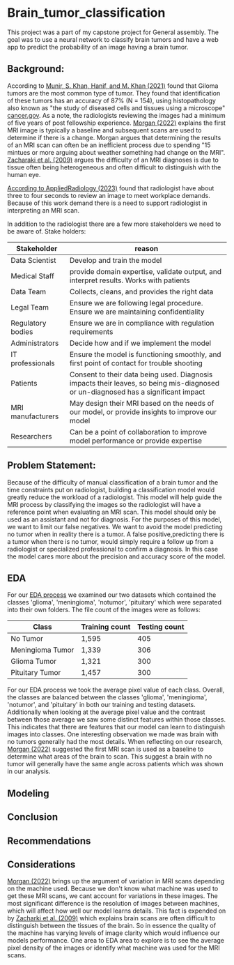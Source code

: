 # Brain_tumor_classification
This project was a part of my capstone project for General assembly. The goal was to use a neural network to classify brain tumors and have a web app to predict the probability of an image having a brain tumor.

## Background:

According to [Munir, S. Khan, Hanif, and M. Khan (2021)](https://www.ncbi.nlm.nih.gov/pmc/articles/PMC7794124/) found that Giloma tumors are the most common type of tumor. They found that identification of these tumors has an accuracy of 87% (N = 154), using histopathology also known as "the study of diseased cells and tissues using a microscope" [cancer.gov](https://www.cancer.gov/publications/dictionaries/cancer-terms/def/histopathology). As a note, the radiologists reviewing the images had a minimum of five years of post fellowship experience. [Morgan (2022)](https://www.cancer.gov/rare-brain-spine-tumor/blog/2022/neuroradiology) explains the first MRI image is typically a baseline and subsequent scans are used to determine if there is a change. Morgan argues that determining the results of an MRI scan can often be an inefficient process due to spending "15 mintues or more arguing about weather something had change on the MRI". [Zacharaki et al. (2009)](https://www.ncbi.nlm.nih.gov/pmc/articles/PMC2863141/) argues the difficulty of an MRI diagnoses is due to tissue often being heterogeneous and often difficult to distinguish with the human eye.

[According to AppliedRadiology (2023)](https://appliedradiology.com/articles/the-radiologist-s-gerbil-wheel-interpreting-images-every-3-4-seconds-eight-hours-a-day-at-mayo-clinic) found that radiologist have about three to four seconds to review an image to meet workplace demands. Because of this work demand there is a need to support radiologist in interpreting an MRI scan.

In addition to the radiologist there are a few more stakeholders we need to be aware of.
Stake holders:

|Stakeholder|reason|
|-----------|-------|
|Data Scientist|Develop and train the model|
|Medical Staff|provide domain expertise, validate output, and interpret results. Works with patients|
|Data Team|Collects, cleans, and provides the right data|
|Legal Team|Ensure we are following legal procedure. Ensure we are maintaining confidentiality|
|Regulatory bodies|Ensure we are in compliance with regulation requirements|
|Administrators|Decide how and if we implement the model|
|IT professionals|Ensure the model is functioning smoothly, and first point of contact for trouble shooting|
|Patients|Consent to their data being used. Diagnosis impacts their leaves, so being mis-diagnosed or un-diagnosed has a significant impact|
|MRI manufacturers|May design their MRI based on the needs of our model, or provide insights to improve our model|
|Researchers|Can be a point of collaboration to improve model performance or provide expertise|

## Problem Statement:
Because of the difficulty of manual classification of a brain tumor and the time constraints put on radiologist, building a classification model would greatly reduce the workload of a radiologist. This model will help guide the MRI process by classifying the images so the radiologist will have a reference point when evaluating an MRI scan. This model should only be used as an assistant and not for diagnosis.
For the purposes of this model, we want to limit our false negatives. We want to avoid the model predicting no tumor when in reality there is a tumor. A false positive,predicting there is a tumor when there is no tumor, would simply require a follow up from a radiologist or specialized professional to confirm a diagnosis. In this case the model cares more about the precision and accuracy score of the model.

## EDA

For our [EDA process](./Notebooks/01_EDA.ipynb) we examined our two datasets which contained the classes 'glioma', 'meningioma', 'notumor', 'pituitary' which were separated into their own folders. The file count of the images were as follows:

|Class|Training count| Testing count|
|------|------|------|
|No Tumor|1,595|405|
|Meningioma Tumor|1,339|306|
|Glioma Tumor|1,321|300|
|Pituitary Tumor|1,457|300|


For our EDA process we took the average pixel value of each class.
Overall, the classes are balanced between the classes 'glioma', 'meningioma', 'notumor', and 'pituitary' in both our training and testing datasets. Additionally when looking at the average pixel value and the contrast between those average we saw some distinct features within those classes. This indicates that there are features that our model can learn to distinguish images into classes. One interesting observation we made was brain with no tumors generally had the most details. When reflecting on our research, [Morgan (2022)](https://www.cancer.gov/rare-brain-spine-tumor/blog/2022/neuroradiology) suggested the first MRI scan is used as a baseline to determine what areas of the brain to scan. This suggest a brain with no tumor will generally have the same angle across patients which was shown in our analysis.

## Modeling


## Conclusion


## Recommendations

## Considerations

[Morgan (2022)](https://www.cancer.gov/rare-brain-spine-tumor/blog/2022/neuroradiology) brings up the argument of variation in MRI scans depending on the machine used. Because we don't know what machine was used to get these MRI scans, we cant account for variations in these images. The most significant difference is the resolution of images between machines, which will affect how well our model learns details. This fact is expended on by [Zacharki et al. (2009)](https://www.ncbi.nlm.nih.gov/pmc/articles/PMC2863141/) which explains brain scans are often difficult to distinguish between the tissues of the brain. So in essence the quality of the machine has varying levels of image clarity which would influence our models performance. One area to EDA area to explore is to see the average pixel density of the images or identify what machine was used for the MRI scans.